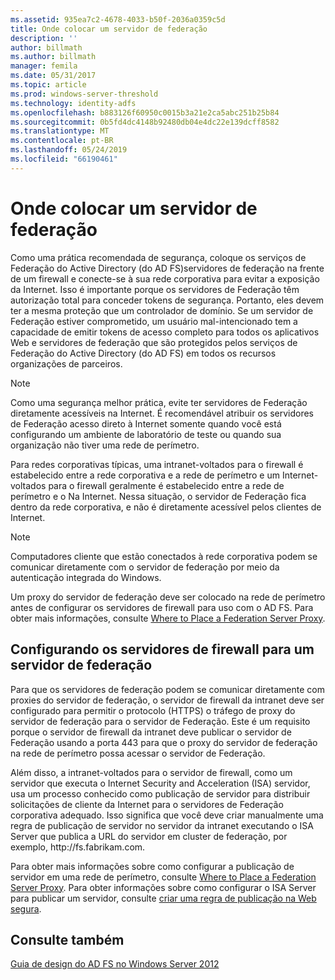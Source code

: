```yaml
---
ms.assetid: 935ea7c2-4678-4033-b50f-2036a0359c5d
title: Onde colocar um servidor de federação
description: ''
author: billmath
ms.author: billmath
manager: femila
ms.date: 05/31/2017
ms.topic: article
ms.prod: windows-server-threshold
ms.technology: identity-adfs
ms.openlocfilehash: b883126f60950c0015b3a21e2ca5abc251b25b84
ms.sourcegitcommit: 0b5fd4dc4148b92480db04e4dc22e139dcff8582
ms.translationtype: MT
ms.contentlocale: pt-BR
ms.lasthandoff: 05/24/2019
ms.locfileid: "66190461"
---
```

# <a name="where-to-place-a-federation-server"></a>Onde colocar um servidor de federação

Como uma prática recomendada de segurança, coloque os serviços de Federação do Active Directory \(do AD FS\)servidores de federação na frente de um firewall e conecte-se à sua rede corporativa para evitar a exposição da Internet. Isso é importante porque os servidores de Federação têm autorização total para conceder tokens de segurança. Portanto, eles devem ter a mesma proteção que um controlador de domínio. Se um servidor de Federação estiver comprometido, um usuário mal-intencionado tem a capacidade de emitir tokens de acesso completo para todos os aplicativos Web e servidores de federação que são protegidos pelos serviços de Federação do Active Directory \(do AD FS\) em todos os recursos organizações de parceiros.  
  
> [!NOTE]  
> Como uma segurança melhor prática, evite ter servidores de Federação diretamente acessíveis na Internet. É recomendável atribuir os servidores de Federação acesso direto à Internet somente quando você está configurando um ambiente de laboratório de teste ou quando sua organização não tiver uma rede de perímetro.  
  
Para redes corporativas típicas, uma intranet\-voltados para o firewall é estabelecido entre a rede corporativa e a rede de perímetro e um Internet\-voltados para o firewall geralmente é estabelecido entre a rede de perímetro e o Na Internet. Nessa situação, o servidor de Federação fica dentro da rede corporativa, e não é diretamente acessível pelos clientes de Internet.  
  
> [!NOTE]  
> Computadores cliente que estão conectados à rede corporativa podem se comunicar diretamente com o servidor de federação por meio da autenticação integrada do Windows.  
  
Um proxy do servidor de federação deve ser colocado na rede de perímetro antes de configurar os servidores de firewall para uso com o AD FS. Para obter mais informações, consulte [Where to Place a Federation Server Proxy](Where-to-Place-a-Federation-Server-Proxy.md).  
  
## <a name="configuring-your-firewall-servers-for-a-federation-server"></a>Configurando os servidores de firewall para um servidor de federação  
Para que os servidores de federação podem se comunicar diretamente com proxies do servidor de federação, o servidor de firewall da intranet deve ser configurado para permitir o protocolo \(HTTPS\) o tráfego de proxy do servidor de federação para o servidor de Federação. Este é um requisito porque o servidor de firewall da intranet deve publicar o servidor de Federação usando a porta 443 para que o proxy do servidor de federação na rede de perímetro possa acessar o servidor de Federação.  
  
Além disso, a intranet\-voltados para o servidor de firewall, como um servidor que executa o Internet Security and Acceleration \(ISA\) servidor, usa um processo conhecido como publicação de servidor para distribuir solicitações de cliente da Internet para o servidores de Federação corporativa adequado. Isso significa que você deve criar manualmente uma regra de publicação de servidor no servidor da intranet executando o ISA Server que publica a URL do servidor em cluster de federação, por exemplo, http:\/\/fs.fabrikam.com.  
  
Para obter mais informações sobre como configurar a publicação de servidor em uma rede de perímetro, consulte [Where to Place a Federation Server Proxy](Where-to-Place-a-Federation-Server-Proxy.md). Para obter informações sobre como configurar o ISA Server para publicar um servidor, consulte [criar uma regra de publicação na Web segura](https://go.microsoft.com/fwlink/?LinkId=75182).  
  
## <a name="see-also"></a>Consulte também
[Guia de design do AD FS no Windows Server 2012](AD-FS-Design-Guide-in-Windows-Server-2012.md)

